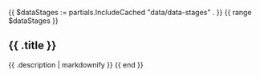 {{ $dataStages := partials.IncludeCached "data/data-stages" . }}
{{ range $dataStages }}
## {{ .title }}

{{ .description | markdownify }}
{{ end }}
